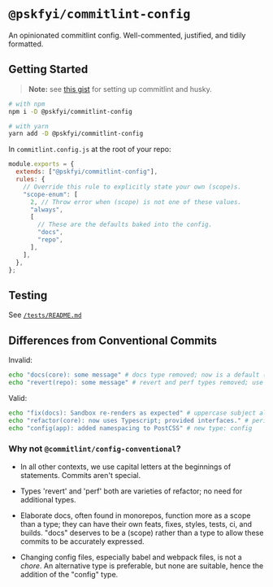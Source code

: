 # `@pskfyi/commitlint-config`

An opinionated commitlint config. Well-commented, justified, and tidily formatted.

## Getting Started

> **Note:** see [this gist](https://gist.github.com/pskfyi/497fbcc10a0625c716d30995fe336947) for setting up commitlint and husky.

```sh
# with npm
npm i -D @pskfyi/commitlint-config

# with yarn
yarn add -D @pskfyi/commitlint-config
```

In `commitlint.config.js` at the root of your repo:

```js
module.exports = {
  extends: ["@pskfyi/commitlint-config"],
  rules: {
    // Override this rule to explicitly state your own (scope)s.
    "scope-enum": [
      2, // Throw error when (scope) is not one of these values.
      "always",
      [
        // These are the defaults baked into the config.
        "docs",
        "repo",
      ],
    ],
  },
};
```

## Testing

See [`/tests/README.md`](./tests#readme)

## Differences from Conventional Commits

Invalid:

```sh
echo "docs(core): some message" # docs type removed; now is a default (scope)
echo "revert(repo): some message" # revert and perf types removed; use refactor
```

Valid:

```sh
echo "fix(docs): Sandbox re-renders as expected" # uppercase subject allowed
echo "refactor(core): now uses Typescript; provided interfaces." # period allowed
echo "config(app): added namespacing to PostCSS" # new type: config
```

### Why not `@commitlint/config-conventional`?

- In all other contexts, we use capital letters at the beginnings of statements. Commits aren't special.

- Types 'revert' and 'perf' both are varieties of refactor; no need for additional types.

- Elaborate docs, often found in monorepos, function more as a scope than a type; they can have their own feats, fixes, styles, tests, ci, and builds. "docs" deserves to be a (scope) rather than a type to allow these commits to be accurately expressed.

- Changing config files, especially babel and webpack files, is not a _chore_. An alternative type is preferable, but none are suitable, hence the addition of the "config" type.
